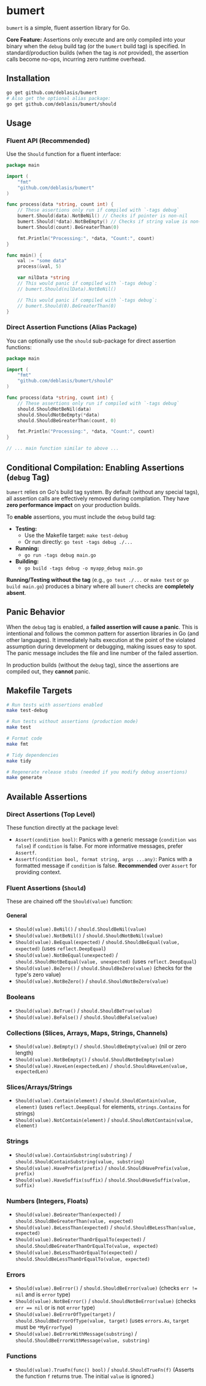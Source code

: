# bumert

`bumert` is a simple, fluent assertion library for Go.

**Core Feature:** Assertions only execute and are only compiled into your binary when the `debug` build tag (or the `bumert` build tag) is specified. In standard/production builds (when the tag is _not_ provided), the assertion calls become no-ops, incurring zero runtime overhead.

## Installation

```bash
go get github.com/deblasis/bumert
# Also get the optional alias package:
go get github.com/deblasis/bumert/should
```

## Usage

### Fluent API (Recommended)

Use the `Should` function for a fluent interface:

```go
package main

import (
	"fmt"
	"github.com/deblasis/bumert"
)

func process(data *string, count int) {
	// These assertions only run if compiled with `-tags debug`
	bumert.Should(data).NotBeNil() // Checks if pointer is non-nil
	bumert.Should(*data).NotBeEmpty() // Checks if string value is non-empty
	bumert.Should(count).BeGreaterThan(0)

	fmt.Println("Processing:", *data, "Count:", count)
}

func main() {
	val := "some data"
	process(&val, 5)

	var nilData *string
	// This would panic if compiled with `-tags debug`:
	// bumert.Should(nilData).NotBeNil()

	// This would panic if compiled with `-tags debug`:
	// bumert.Should(0).BeGreaterThan(0)
}
```

### Direct Assertion Functions (Alias Package)

You can optionally use the `should` sub-package for direct assertion functions:

```go
package main

import (
	"fmt"
	"github.com/deblasis/bumert/should"
)

func process(data *string, count int) {
	// These assertions only run if compiled with `-tags debug`
	should.ShouldNotBeNil(data)
	should.ShouldNotBeEmpty(*data)
	should.ShouldBeGreaterThan(count, 0)

	fmt.Println("Processing:", *data, "Count:", count)
}

// ... main function similar to above ...
```

## Conditional Compilation: Enabling Assertions (`debug` Tag)

`bumert` relies on Go's build tag system. By default (without any special tags), all assertion calls are effectively removed during compilation. They have **zero performance impact** on your production builds.

To **enable** assertions, you must include the `debug` build tag:

- **Testing:**
  - Use the Makefile target: `make test-debug`
  - Or run directly: `go test -tags debug ./...`
- **Running:**
  - `go run -tags debug main.go`
- **Building:**
  - `go build -tags debug -o myapp_debug main.go`

**Running/Testing without the tag** (e.g., `go test ./...` or `make test` or `go build main.go`) produces a binary where all `bumert` checks are **completely absent**.

## Panic Behavior

When the `debug` tag is enabled, a **failed assertion will cause a panic**. This is intentional and follows the common pattern for assertion libraries in Go (and other languages). It immediately halts execution at the point of the violated assumption during development or debugging, making issues easy to spot. The panic message includes the file and line number of the failed assertion.

In production builds (without the `debug` tag), since the assertions are compiled out, they **cannot** panic.

## Makefile Targets

```bash
# Run tests with assertions enabled
make test-debug

# Run tests without assertions (production mode)
make test

# Format code
make fmt

# Tidy dependencies
make tidy

# Regenerate release stubs (needed if you modify debug assertions)
make generate
```

## Available Assertions

### Direct Assertions (Top Level)

These function directly at the package level:

- `Assert(condition bool)`: Panics with a generic message (`condition was false`) if `condition` is false. For more informative messages, prefer `Assertf`.
- `Assertf(condition bool, format string, args ...any)`: Panics with a formatted message if `condition` is false. **Recommended** over `Assert` for providing context.

### Fluent Assertions (`Should`)

These are chained off the `Should(value)` function:

#### General

- `Should(value).BeNil()` / `should.ShouldBeNil(value)`
- `Should(value).NotBeNil()` / `should.ShouldNotBeNil(value)`
- `Should(value).BeEqual(expected)` / `should.ShouldBeEqual(value, expected)` (uses `reflect.DeepEqual`)
- `Should(value).NotBeEqual(unexpected)` / `should.ShouldNotBeEqual(value, unexpected)` (uses `reflect.DeepEqual`)
- `Should(value).BeZero()` / `should.ShouldBeZero(value)` (checks for the type's zero value)
- `Should(value).NotBeZero()` / `should.ShouldNotBeZero(value)`

### Booleans

- `Should(value).BeTrue()` / `should.ShouldBeTrue(value)`
- `Should(value).BeFalse()` / `should.ShouldBeFalse(value)`

### Collections (Slices, Arrays, Maps, Strings, Channels)

- `Should(value).BeEmpty()` / `should.ShouldBeEmpty(value)` (nil or zero length)
- `Should(value).NotBeEmpty()` / `should.ShouldNotBeEmpty(value)`
- `Should(value).HaveLen(expectedLen)` / `should.ShouldHaveLen(value, expectedLen)`

### Slices/Arrays/Strings

- `Should(value).Contain(element)` / `should.ShouldContain(value, element)` (uses `reflect.DeepEqual` for elements, `strings.Contains` for strings)
- `Should(value).NotContain(element)` / `should.ShouldNotContain(value, element)`

### Strings

- `Should(value).ContainSubstring(substring)` / `should.ShouldContainSubstring(value, substring)`
- `Should(value).HavePrefix(prefix)` / `should.ShouldHavePrefix(value, prefix)`
- `Should(value).HaveSuffix(suffix)` / `should.ShouldHaveSuffix(value, suffix)`

### Numbers (Integers, Floats)

- `Should(value).BeGreaterThan(expected)` / `should.ShouldBeGreaterThan(value, expected)`
- `Should(value).BeLessThan(expected)` / `should.ShouldBeLessThan(value, expected)`
- `Should(value).BeGreaterThanOrEqualTo(expected)` / `should.ShouldBeGreaterThanOrEqualTo(value, expected)`
- `Should(value).BeLessThanOrEqualTo(expected)` / `should.ShouldBeLessThanOrEqualTo(value, expected)`

### Errors

- `Should(value).BeError()` / `should.ShouldBeError(value)` (checks `err != nil` and is `error` type)
- `Should(value).NotBeError()` / `should.ShouldNotBeError(value)` (checks `err == nil` or is not `error` type)
- `Should(value).BeErrorOfType(target)` / `should.ShouldBeErrorOfType(value, target)` (uses `errors.As`, `target` must be `*MyErrorType`)
- `Should(value).BeErrorWithMessage(substring)` / `should.ShouldBeErrorWithMessage(value, substring)`

### Functions

- `Should(value).TrueFn(func() bool)` / `should.ShouldTrueFn(f)` (Asserts the function `f` returns true. The initial `value` is ignored.)

